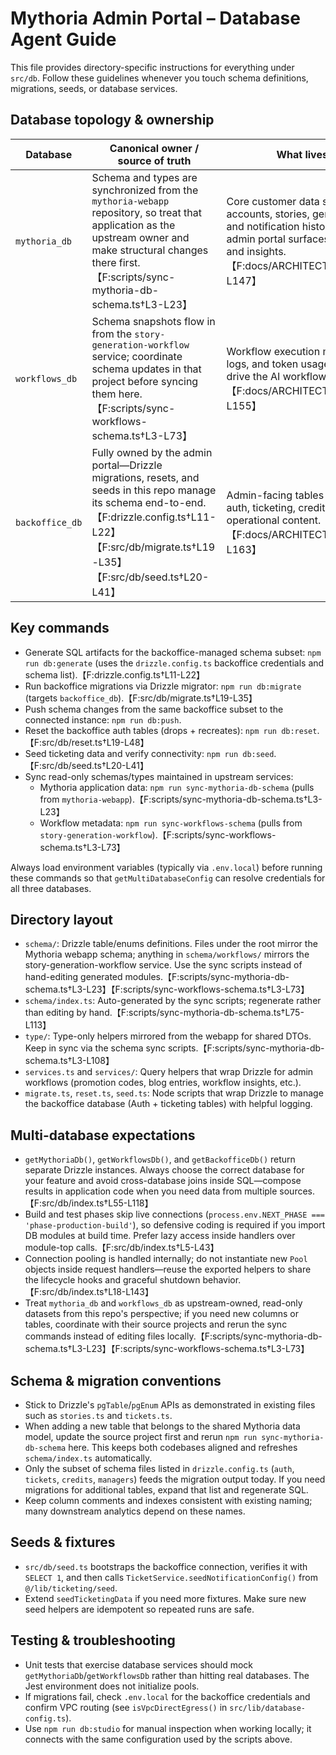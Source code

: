 # Mythoria Admin Portal – Database Agent Guide

This file provides directory-specific instructions for everything under `src/db`. Follow these guidelines whenever you touch schema definitions, migrations, seeds, or database services.

## Database topology & ownership

| Database        | Canonical owner / source of truth                                                                                                                                                                                | What lives here                                                                                                                                                                          | Access helpers                                                                                                                                  |
| --------------- | ---------------------------------------------------------------------------------------------------------------------------------------------------------------------------------------------------------------- | ---------------------------------------------------------------------------------------------------------------------------------------------------------------------------------------- | ----------------------------------------------------------------------------------------------------------------------------------------------- |
| `mythoria_db`   | Schema and types are synchronized from the `mythoria-webapp` repository, so treat that application as the upstream owner and make structural changes there first.【F:scripts/sync-mythoria-db-schema.ts†L3-L23】 | Core customer data such as accounts, stories, generated assets, and notification history that the admin portal surfaces for moderation and insights.【F:docs/ARCHITECTURE.md†L141-L147】 | Use `getMythoriaDb()` for Drizzle queries or the `db.mythoria` export when you only need the pooled client.【F:src/db/index.ts†L55-L118】       |
| `workflows_db`  | Schema snapshots flow in from the `story-generation-workflow` service; coordinate schema updates in that project before syncing them here.【F:scripts/sync-workflows-schema.ts†L3-L73】                          | Workflow execution metadata, run logs, and token usage metrics that drive the AI workflow dashboards.【F:docs/ARCHITECTURE.md†L149-L155】                                                | Use `getWorkflowsDb()` or `db.workflows`—they share the same pooled connection management as the other databases.【F:src/db/index.ts†L55-L118】 |
| `backoffice_db` | Fully owned by the admin portal—Drizzle migrations, resets, and seeds in this repo manage its schema end-to-end.【F:drizzle.config.ts†L11-L22】【F:src/db/migrate.ts†L19-L35】【F:src/db/seed.ts†L20-L41】       | Admin-facing tables for managers, auth, ticketing, credits, and other operational content.【F:docs/ARCHITECTURE.md†L157-L163】                                                           | Prefer the shared `getBackofficeDb()` helper or `db.backoffice`; avoid instantiating your own `Pool` instances.【F:src/db/index.ts†L55-L118】   |

## Key commands

- Generate SQL artifacts for the backoffice-managed schema subset: `npm run db:generate` (uses the `drizzle.config.ts` backoffice credentials and schema list).【F:drizzle.config.ts†L11-L22】
- Run backoffice migrations via Drizzle migrator: `npm run db:migrate` (targets `backoffice_db`).【F:src/db/migrate.ts†L19-L35】
- Push schema changes from the same backoffice subset to the connected instance: `npm run db:push`.
- Reset the backoffice auth tables (drops + recreates): `npm run db:reset`.【F:src/db/reset.ts†L19-L48】
- Seed ticketing data and verify connectivity: `npm run db:seed`.【F:src/db/seed.ts†L20-L41】
- Sync read-only schemas/types maintained in upstream services:
  - Mythoria application data: `npm run sync-mythoria-db-schema` (pulls from `mythoria-webapp`).【F:scripts/sync-mythoria-db-schema.ts†L3-L23】
  - Workflow metadata: `npm run sync-workflows-schema` (pulls from `story-generation-workflow`).【F:scripts/sync-workflows-schema.ts†L3-L73】

Always load environment variables (typically via `.env.local`) before running these commands so that `getMultiDatabaseConfig` can resolve credentials for all three databases.

## Directory layout

- `schema/`: Drizzle table/enums definitions. Files under the root mirror the Mythoria webapp schema; anything in `schema/workflows/` mirrors the story-generation-workflow service. Use the sync scripts instead of hand-editing generated modules.【F:scripts/sync-mythoria-db-schema.ts†L3-L23】【F:scripts/sync-workflows-schema.ts†L3-L73】
- `schema/index.ts`: Auto-generated by the sync scripts; regenerate rather than editing by hand.【F:scripts/sync-mythoria-db-schema.ts†L75-L113】
- `type/`: Type-only helpers mirrored from the webapp for shared DTOs. Keep in sync via the schema sync scripts.【F:scripts/sync-mythoria-db-schema.ts†L3-L108】
- `services.ts` and `services/`: Query helpers that wrap Drizzle for admin workflows (promotion codes, blog entries, workflow insights, etc.).
- `migrate.ts`, `reset.ts`, `seed.ts`: Node scripts that wrap Drizzle to manage the backoffice database (Auth + ticketing tables) with helpful logging.

## Multi-database expectations

- `getMythoriaDb()`, `getWorkflowsDb()`, and `getBackofficeDb()` return separate Drizzle instances. Always choose the correct database for your feature and avoid cross-database joins inside SQL—compose results in application code when you need data from multiple sources.【F:src/db/index.ts†L55-L118】
- Build and test phases skip live connections (`process.env.NEXT_PHASE === 'phase-production-build'`), so defensive coding is required if you import DB modules at build time. Prefer lazy access inside handlers over module-top calls.【F:src/db/index.ts†L5-L43】
- Connection pooling is handled internally; do not instantiate new `Pool` objects inside request handlers—reuse the exported helpers to share the lifecycle hooks and graceful shutdown behavior.【F:src/db/index.ts†L18-L143】
- Treat `mythoria_db` and `workflows_db` as upstream-owned, read-only datasets from this repo's perspective; if you need new columns or tables, coordinate with their source projects and rerun the sync commands instead of editing files locally.【F:scripts/sync-mythoria-db-schema.ts†L3-L23】【F:scripts/sync-workflows-schema.ts†L3-L73】

## Schema & migration conventions

- Stick to Drizzle's `pgTable`/`pgEnum` APIs as demonstrated in existing files such as `stories.ts` and `tickets.ts`.
- When adding a new table that belongs to the shared Mythoria data model, update the source project first and rerun `npm run sync-mythoria-db-schema` here. This keeps both codebases aligned and refreshes `schema/index.ts` automatically.
- Only the subset of schema files listed in `drizzle.config.ts` (`auth`, `tickets`, `credits`, `managers`) feeds the migration output today. If you need migrations for additional tables, expand that list and regenerate SQL.
- Keep column comments and indexes consistent with existing naming; many downstream analytics depend on these names.

## Seeds & fixtures

- `src/db/seed.ts` bootstraps the backoffice connection, verifies it with `SELECT 1`, and then calls `TicketService.seedNotificationConfig()` from `@/lib/ticketing/seed`.
- Extend `seedTicketingData` if you need more fixtures. Make sure new seed helpers are idempotent so repeated runs are safe.

## Testing & troubleshooting

- Unit tests that exercise database services should mock `getMythoriaDb`/`getWorkflowsDb` rather than hitting real databases. The Jest environment does not initialize pools.
- If migrations fail, check `.env.local` for the backoffice credentials and confirm VPC routing (see `isVpcDirectEgress()` in `src/lib/database-config.ts`).
- Use `npm run db:studio` for manual inspection when working locally; it connects with the same configuration used by the scripts above.
